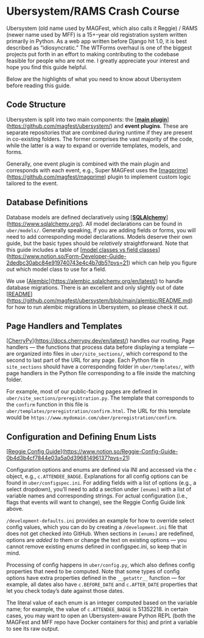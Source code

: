 # Ubersystem/RAMS Crash Course

Ubersystem (old name used by MAGFest, which also calls it Reggie) / RAMS (newer name used by MFF) is a 15+-year old registration system written primarily in Python. As a web app written before Django hit 1.0, it is best described as “idiosyncratic.” The WTForms overhaul is one of the biggest projects put forth in an effort to making contributing to the codebase feasible for people who are not me. I greatly appreciate your interest and hope you find this guide helpful.

Below are the highlights of what you need to know about Ubersystem before reading this guide.

## Code Structure

Ubersystem is split into two main components: the [**[main plugin](https://github.com/magfest/ubersystem/)**](https://github.com/magfest/ubersystem/) and **event plugins**. These are separate repositories that are combined during runtime if they are present in co-existing folders. The former comprises the vast majority of the code, while the latter is a way to expand or override templates, models, and forms.

Generally, one event plugin is combined with the main plugin and corresponds with each event, e.g., Super MAGFest uses the [[magprime](https://github.com/magfest/magprime)](https://github.com/magfest/magprime) plugin to implement custom logic tailored to the event.

## Database Definitions

Database models are defined declaratively using [**[SQLAlchemy](https://www.sqlalchemy.org/)**](https://www.sqlalchemy.org/). All model declarations can be found in `uber/models/`. Generally speaking, if you are adding fields or forms, you will need to add corresponding model declarations. Models deserve their own guide, but the basic types should be *relatively* straightforward. Note that this guide includes a table of [[model classes vs field classes](https://www.notion.so/Form-Developer-Guide-2dedbc30abc84e919740743e4c4b7db5?pvs=21)](https://www.notion.so/Form-Developer-Guide-2dedbc30abc84e919740743e4c4b7db5?pvs=21) which can help you figure out which model class to use for a field.

We use [[Alembic](https://alembic.sqlalchemy.org/en/latest/)](https://alembic.sqlalchemy.org/en/latest/) to handle database migrations. There is an excellent and only slightly out of date [[README](https://github.com/magfest/ubersystem/blob/main/alembic/README.md)](https://github.com/magfest/ubersystem/blob/main/alembic/README.md) for how to run alembic migrations in Ubersystem, so please check it out.

## Page Handlers and Templates

[[CherryPy](https://docs.cherrypy.dev/en/latest/)](https://docs.cherrypy.dev/en/latest/) handles our routing. Page handlers — the functions that process data before displaying a template — are organized into files in `uber/site_sections/`, which correspond to the second to last part of the URL for any page. Each Python file in `site_sections` should have a corresponding folder in `uber/templates/`, with page handlers in the Python file corresponding to a file inside the matching folder.

For example, most of our public-facing pages are defined in `uber/site_sections/preregistration.py`. The template that corresponds to the `confirm` function in this file is `uber/templates/preregistration/confirm.html`. The URL for this template would be `https://www.mydomain.com/uber/preregistration/confirm`.

## Configuration and Defining Enum Lists

[[Reggie Config Guide](https://www.notion.so/Reggie-Config-Guide-0b4d3b4cf7844e03a5a0d39681496137?pvs=21)](https://www.notion.so/Reggie-Config-Guide-0b4d3b4cf7844e03a5a0d39681496137?pvs=21)

Configuration options and enums are defined via INI and accessed via the `c` object, e.g., `c.ATTENDEE_BADGE`. Explanations for all config options can be found in `uber/configspec.ini`. For adding fields with a list of options (e.g., a select dropdown), you’ll need to add a section under `[enums]` with a list of variable names and corresponding strings. For actual configuration (i.e., flags that events will want to change), see the Reggie Config Guide link above.

`/development-defaults.ini` provides an example for how to override select config values, which you can do by creating a `/development.ini` file that does not get checked into GitHub. When sections in `[enums]` are redefined, options are *added to* them or change the text on existing options — you cannot remove existing enums defined in configspec.ini, so keep that in mind.

Processing of config happens in `uber/config.py`, which also defines config properties that need to be computed. Note that some types of config options have extra properties defined in the `__getattr__` function — for example, all dates also have `c.BEFORE_DATE` and `c.AFTER_DATE` properties that let you check today’s date against those dates.

The literal value of each enum is an integer computed based on the variable name; for example, the value of `c.ATTENDEE_BADGE` is 51352218. in certain cases, you may want to open an Ubersystem-aware Python REPL (both the MAGFest and MFF repo have Docker containers for this) and print a variable to see its raw output.
